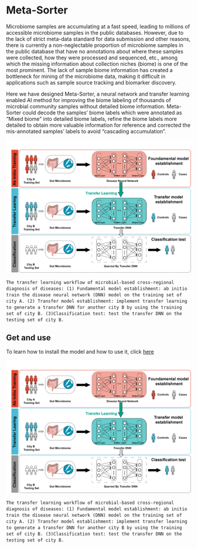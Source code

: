 # Meta-Sorter
Microbiome samples are accumulating at a fast speed, leading to millions of accessible microbiome samples in the public databases. However, due to the lack of strict meta-data standard for data submission and other reasons, there is currently a non-neglectable proportion of microbiome samples in the public database that have no annotations about where these samples were collected, how they were processed and sequenced, etc., among which the missing information about collection niches (biome) is one of the most prominent. The lack of sample biome information has created a bottleneck for mining of the microbiome data, making it difficult in applications such as sample source tracking and biomarker discovery.

Here we have designed Meta-Sorter, a neural network and transfer learning enabled AI method for improving the biome labeling of thousands of microbial community samples without detailed biome information. Meta-Sorter could decode the samples’ biome labels which were annotated as “Mixed biome” into detailed biome labels, refine the biome labels more detailed to obtain more valuable information for reference and corrected the mis-annotated samples’ labels to avoid “cascading accumulation”.

<img src="https://github.com/HUST-NingKang-Lab/EXPERT-Disease-GGMP/blob/main/transfer%20learning.png" style="zoom:150%;" />

``
The transfer learning workflow of microbial-based cross-regional diagnosis of diseases: (1) Fundamental model establishment: ab initio train the disease neural network (DNN) model on the training set of city A. (2) Transfer model establishment: implement transfer learning to generate a transfer DNN for another city B by using the training set of city B. (3)Classification test: test the transfer DNN on the testing set of city B.
``

## Get and use
To learn how to install the model and how to use it, click [here](https://github.com/HUST-NingKang-Lab/EXPERT)

<img src="https://github.com/HUST-NingKang-Lab/EXPERT-Disease-GGMP/blob/main/transfer%20learning.png" style="zoom:150%;" />

``
The transfer learning workflow of microbial-based cross-regional diagnosis of diseases: (1) Fundamental model establishment: ab initio train the disease neural network (DNN) model on the training set of city A. (2) Transfer model establishment: implement transfer learning to generate a transfer DNN for another city B by using the training set of city B. (3)Classification test: test the transfer DNN on the testing set of city B.
``
